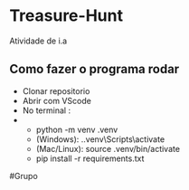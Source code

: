 # Treasure-Hunt
Atividade de i.a

## Como fazer o programa rodar
- Clonar repositorio
- Abrir com VScode
- No terminal :
- -  python -m venv .venv
  -  (Windows): .\.venv\Scripts\activate 
  -  (Mac/Linux): source .venv/bin/activate 
  -  pip install -r requirements.txt




#Grupo
